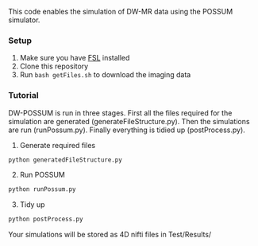 This code enables the simulation of DW-MR data using the POSSUM simulator.

### Setup
1. Make sure you have [FSL](https://fsl.fmrib.ox.ac.uk/fsl/fslwiki/FslInstallation) installed 
2. Clone this repository 
3. Run `bash getFiles.sh` to download the imaging data


### Tutorial
DW-POSSUM is run in three stages. First all the files required for the simulation are generated (generateFileStructure.py). Then the simulations are run (runPossum.py). Finally everything is tidied up (postProcess.py).

1. Generate required files 
```bash
python generatedFileStructure.py
```

2. Run POSSUM
```bash
python runPossum.py
```

3. Tidy up
```bash
python postProcess.py
```
Your simulations will be stored as 4D nifti files in Test/Results/


